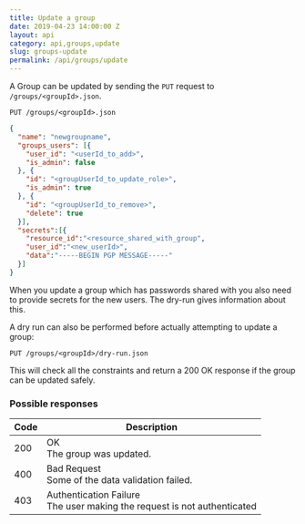 ```yaml
---
title: Update a group
date: 2019-04-23 14:00:00 Z
layout: api
category: api,groups,update
slug: groups-update
permalink: /api/groups/update
---
```


A Group can be updated by sending the `PUT` request to `/groups/<groupId>.json`.

```
PUT /groups/<groupId>.json
```
```json
{
  "name": "newgroupname",
  "groups_users": [{
    "user_id": "<userId_to_add>",
    "is_admin": false
  }, {
    "id": "<groupUserId_to_update_role>",
    "is_admin": true
  }, {
    "id": "<groupUserId_to_remove>",
    "delete": true
  }],
  "secrets":[{
    "resource_id":"<resource_shared_with_group",
    "user_id":"<new_userId>",
    "data":"-----BEGIN PGP MESSAGE-----"
  }]
}
```

When you update a group which has passwords shared with you also need to provide secrets for the new users. 
The dry-run gives information about this.

A dry run can also be performed before actually attempting to update a group:
```
PUT /groups/<groupId>/dry-run.json
```

This will check all the constraints and return a 200 OK response if the group can be updated safely.

### Possible responses

<table class="table-parameters">
    <thead>
        <tr>
            <th>Code</th>
            <th>Description</th>
        </tr>
    </thead>
    <tbody>
        <tr>
            <td>200</td>
            <td>OK<br/>
            The group was updated.</td>
        </tr>
        <tr>
            <td>400</td>
            <td>Bad Request<br/>
            Some of the data validation failed.</td>
        </tr>
        <tr>
            <td>403</td>
            <td>Authentication Failure<br/>
            The user making the request is not authenticated</td>
        </tr>
    </tbody>
</table>
